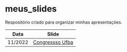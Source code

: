 # meus_slides
Respositório criado para organizar minhas apresentações. 

| Data  | Slide |
| ----- | ------------- |
| 11/2022  | [Congressso Ufba](https://btrzleal.github.io/#1) |
